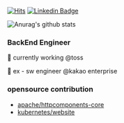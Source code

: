 [![Hits](https://hits.seeyoufarm.com/api/count/incr/badge.svg?url=https%3A%2F%2Fgithub.com%2Fooeunz%2Fhit-counter)](https://hits.seeyoufarm.com)
[![Linkedin Badge](https://img.shields.io/badge/-LinkedIn-blue?style=flat-square&logo=Linkedin&logoColor=white&link=https://www.linkedin.com/in/noah-ooeunz/)](https://www.linkedin.com/in/noah-ooeunz/)

![Anurag's github stats](https://github-readme-stats.vercel.app/api?username=ooeunz&show_icons=true)

### BackEnd Engineer
🥯 currently working @toss

🥨 ex - sw engineer @kakao enterprise

<div align=center>
</div>

### opensource contribution
- [apache/httpcomponents-core](https://github.com/apache/httpcomponents-core/pull/508)
- [kubernetes/website](https://github.com/kubernetes/website/pull/27347)
